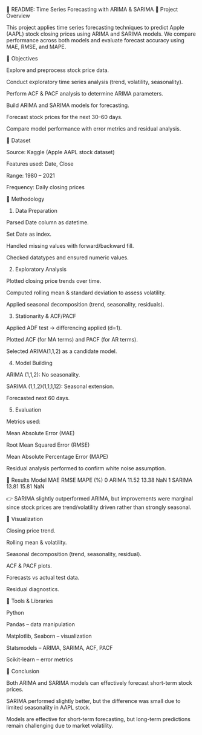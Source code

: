 📘 README: Time Series Forecasting with ARIMA & SARIMA
🔹 Project Overview

This project applies time series forecasting techniques to predict Apple (AAPL) stock closing prices using ARIMA and SARIMA models.
We compare performance across both models and evaluate forecast accuracy using MAE, RMSE, and MAPE.

🔹 Objectives

Explore and preprocess stock price data.

Conduct exploratory time series analysis (trend, volatility, seasonality).

Perform ACF & PACF analysis to determine ARIMA parameters.

Build ARIMA and SARIMA models for forecasting.

Forecast stock prices for the next 30–60 days.

Compare model performance with error metrics and residual analysis.

🔹 Dataset

Source: Kaggle (Apple AAPL stock dataset)

Features used: Date, Close

Range: 1980 – 2021

Frequency: Daily closing prices

🔹 Methodology
1. Data Preparation

Parsed Date column as datetime.

Set Date as index.

Handled missing values with forward/backward fill.

Checked datatypes and ensured numeric values.

2. Exploratory Analysis

Plotted closing price trends over time.

Computed rolling mean & standard deviation to assess volatility.

Applied seasonal decomposition (trend, seasonality, residuals).

3. Stationarity & ACF/PACF

Applied ADF test → differencing applied (d=1).

Plotted ACF (for MA terms) and PACF (for AR terms).

Selected ARIMA(1,1,2) as a candidate model.

4. Model Building

ARIMA (1,1,2): No seasonality.

SARIMA (1,1,2)(1,1,1,12): Seasonal extension.

Forecasted next 60 days.

5. Evaluation

Metrics used:

Mean Absolute Error (MAE)

Root Mean Squared Error (RMSE)

Mean Absolute Percentage Error (MAPE)

Residual analysis performed to confirm white noise assumption.

🔹 Results
Model	MAE	RMSE	MAPE (%)
0   ARIMA  11.52  13.38       NaN
1  SARIMA  13.81  15.81       NaN

👉 SARIMA slightly outperformed ARIMA, but improvements were marginal since stock prices are trend/volatility driven rather than strongly seasonal.

🔹 Visualization

Closing price trend.

Rolling mean & volatility.

Seasonal decomposition (trend, seasonality, residual).

ACF & PACF plots.

Forecasts vs actual test data.

Residual diagnostics.

🔹 Tools & Libraries

Python

Pandas – data manipulation

Matplotlib, Seaborn – visualization

Statsmodels – ARIMA, SARIMA, ACF, PACF

Scikit-learn – error metrics

🔹 Conclusion

Both ARIMA and SARIMA models can effectively forecast short-term stock prices.

SARIMA performed slightly better, but the difference was small due to limited seasonality in AAPL stock.

Models are effective for short-term forecasting, but long-term predictions remain challenging due to market volatility.
